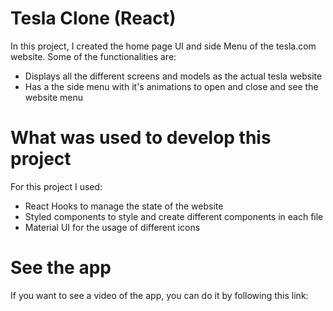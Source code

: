 # Tesla Clone (React)

In this project, I created the home page UI and side Menu of the tesla.com website. Some of the functionalities are:

- Displays all the different screens and models as the actual tesla website
- Has a the side menu with it's animations to open and close and see the website menu

# What was used to develop this project

For this project I used: 

- React Hooks to manage the state of the website
- Styled components to style and create different components in each file
- Material UI for the usage of different icons

# See the app

If you want to see a video of the app, you can do it by following this link: 
